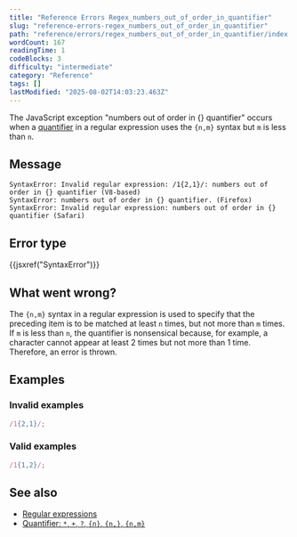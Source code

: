 ```yaml
---
title: "Reference Errors Regex_numbers_out_of_order_in_quantifier"
slug: "reference-errors-regex_numbers_out_of_order_in_quantifier"
path: "reference/errors/regex_numbers_out_of_order_in_quantifier/index.md"
wordCount: 167
readingTime: 1
codeBlocks: 3
difficulty: "intermediate"
category: "Reference"
tags: []
lastModified: "2025-08-02T14:03:23.463Z"
---
```



The JavaScript exception "numbers out of order in {} quantifier" occurs when a [quantifier](/en-US/docs/Web/JavaScript/Reference/Regular_expressions/Quantifier) in a regular expression uses the `{n,m}` syntax but `m` is less than `n`.

## Message

```plain
SyntaxError: Invalid regular expression: /1{2,1}/: numbers out of order in {} quantifier (V8-based)
SyntaxError: numbers out of order in {} quantifier. (Firefox)
SyntaxError: Invalid regular expression: numbers out of order in {} quantifier (Safari)
```

## Error type

{{jsxref("SyntaxError")}}

## What went wrong?

The `{n,m}` syntax in a regular expression is used to specify that the preceding item is to be matched at least `n` times, but not more than `m` times. If `m` is less than `n`, the quantifier is nonsensical because, for example, a character cannot appear at least 2 times but not more than 1 time. Therefore, an error is thrown.

## Examples

### Invalid examples

```js example-bad
/1{2,1}/;
```

### Valid examples

```js example-good
/1{1,2}/;
```

## See also

- [Regular expressions](/en-US/docs/Web/JavaScript/Reference/Regular_expressions)
- [Quantifier: `*`, `+`, `?`, `{n}`, `{n,}`, `{n,m}`](/en-US/docs/Web/JavaScript/Reference/Regular_expressions/Quantifier)
